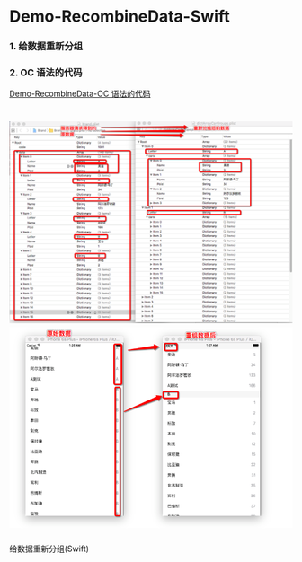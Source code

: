 # Demo-RecombineData-Swift


### 1. 给数据重新分组
### 2. OC 语法的代码
[Demo-RecombineData-OC 语法的代码](https://github.com/DehaoChen/Demo-RecombineData-OC)
<br /> 

![给数据重新分组](images/Snip20160808_23.png)
![给数据重新分组-02](images/Snip20160809_26.png)
=======
给数据重新分组(Swift)

